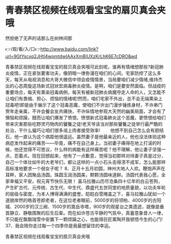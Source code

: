 # 青春禁区视频在线观看宝宝的扇贝真会夹哦
然拒绝了无声的话那么在树林间那

👉/观/看/入/口👉http://www.baidu.com/link?url=9GtYscxq2JHtl4wpmtdwIAAxXmBlUXzKrLhK6E7cDRO&wd

青春禁区视频在线观看宝宝的扇贝真会夹哦可此刻呢，谁再有情绪想那些?新冠肺炎疫情，正在紧张要害功夫，像阴暗一律弥漫在咱们的心间。宅家防控了这么多天，每天从电视消息和大哥大微信中领会疫情情景，当局要咱们减少情绪,维持杰出的心态周旋这场新式冠状宏病毒肺炎疫情。是啊，咱们是要安然面临。但战疫的重要场合，每天有熏染冠毒病例，每天有被新冠肺炎病魔夺走人命的人，又怎能不让咱们有畏缩、担心、烦恼的情绪呢!然而，咱们宅家不外出，总不会无端熏染上冠毒吧!即是由于展示了这个冠毒恶魔，使咱们不许出门漫步锤炼身材，不许串门贺年走亲属，不许会餐会友共痛快，不许纵情地参观大天然的幽美局面，才会有了懊恼和烦躁，既而让咱们爆发了愤恨。愤恨新式冠毒肺炎这个恶魔，更愤恨给咱们带来灾害那些吃野灵巧物肉的饕餮之徒!老天爷该当对那些饕餮之徒举行最严酷的处治，干什么偏巧让咱们很多俎上肉者接受效率!
　　他想不到自己怎么会有胆结石，他一直认为这个病距他很遥远。虽然妻子是他最亲近的人，他也没法体验这种病症发作起来的痛苦——毕竟，痛不在自己身上。当初妻子痛得在地上打滚的时候，他还觉得不可思议，什么样的病能有这样痛苦呢？他不理解，他让妻子坚强一点，忍着点。现在回想起来，他有了一点歉意，觉得当初那样对待妻子真是过分，自己一个体壮如牛的大老爷们，都让这样的一点小石头击得溃不成军，怎么能那样高标准地要求一个弱女子呢？
	8、正月十五月初圆，神州大地人人欢。鞭炮声声在耳畔，家人团聚品汤圆。珠圆玉润汤圆美，颗颗汤圆味道鲜。汤圆代表我心愿，全家幸福又平安。祝元宵节快乐无限！
喜马拉雅山历尽沧桑四十亿年的白云苍狗，产生旷古代、元传统、古生代、中生代、鼎盛代五世同堂的地质量貌，以功夫年轮的层级与密度，为本人博得满满的盛誉。皑皑白雪掩盖之下，喜马拉雅山犹如一个道貌岸然的皓首苍颜老者，在这位老者眼前，5000岁的将领柏、4000岁的古阳城、2000岁的汉三阙、1500岁的嵩岳寺塔，900岁的观星台之类遗迹，就像是垂首静立、静敬围聚的后生后辈。而在如许苍古平静的气氛中，真蓄意象昔人一律，不只能在飘飘瑞雪中安置下一颗烦躁之心，也能得巨匠熏陶开我顿悟今生的心门!
	37、我会陪你走过每一个四季你是我最想留住的幸运。

青春禁区视频在线观看宝宝的扇贝真会夹哦
